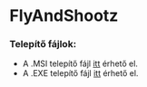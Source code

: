 # FlyAndShootz
### Telepítő fájlok:
- A .MSI telepítő fájl [itt](https://mega.nz/file/FkND2RDJ#3e-y9nD9bv8PQz9FrLEumo4F9nYuZjJVenckIICw3EA) érhető el.
- A .EXE telepítő fájl [itt](https://mega.nz/file/MlN0DD4Y#kqHKdRSEjQBqoWZZ6JmAYcaFKetzT9-NrvFncAF-Ip8) érhető el.
